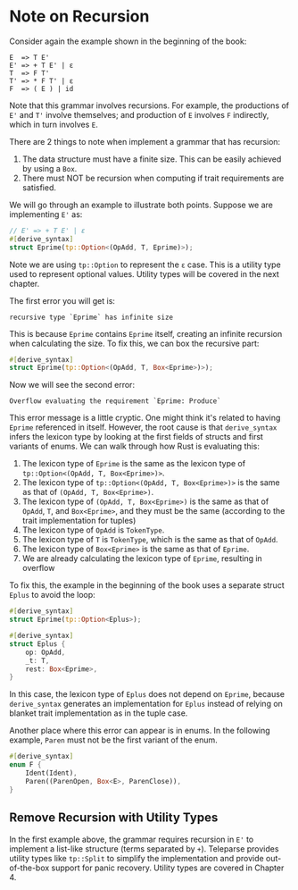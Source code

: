 # Note on Recursion

Consider again the example shown in the beginning of the book:
```text
E  => T E'
E' => + T E' | ε
T  => F T'
T' => * F T' | ε
F  => ( E ) | id
```

Note that this grammar involves recursions. For example, the productions of `E'` and `T'`
involve themselves; and production of `E` involves `F` indirectly, which in turn involves `E`.

There are 2 things to note when implement a grammar that has recursion:
1. The data structure must have a finite size. This can be easily achieved by using a `Box`.
2. There must NOT be recursion when computing if trait requirements are satisfied.

We will go through an example to illustrate both points. Suppose we are implementing `E'` as:
```rust
// E' => + T E' | ε
#[derive_syntax]
struct Eprime(tp::Option<(OpAdd, T, Eprime)>);
```

Note we are using `tp::Option` to represent the `ε` case. This is a utility type used
to represent optional values. Utility types will be covered in the next chapter.

The first error you will get is:
```text
recursive type `Eprime` has infinite size
```
This is because `Eprime` contains `Eprime` itself, creating an infinite recursion when calculating the size.
To fix this, we can box the recursive part:
```rust
#[derive_syntax]
struct Eprime(tp::Option<(OpAdd, T, Box<Eprime>)>);
```

Now we will see the second error: 
```text
Overflow evaluating the requirement `Eprime: Produce`
```
This error message is a little cryptic. One might think it's related to
having `Eprime` referenced in itself. However, the root cause is that
`derive_syntax` infers the lexicon type by looking at the first fields of structs
and first variants of enums. We can walk through how Rust is evaluating this:
1. The lexicon type of `Eprime` is the same as the lexicon type of `tp::Option<(OpAdd, T, Box<Eprime>)>`.
2. The lexicon type of `tp::Option<(OpAdd, T, Box<Eprime>)>` is the same as that of `(OpAdd, T, Box<Eprime>)`.
3. The lexicon type of `(OpAdd, T, Box<Eprime>)` is the same as that of `OpAdd`, `T`, and `Box<Eprime>`, and they must be the same (according to the trait implementation for tuples)
4. The lexicon type of `OpAdd` is `TokenType`.
5. The lexicon type of `T` is `TokenType`, which is the same as that of `OpAdd`.
6. The lexicon type of `Box<Eprime>` is the same as that of `Eprime`.
7. We are already calculating the lexicon type of `Eprime`, resulting in overflow

To fix this, the example in the beginning of the book uses a separate struct `Eplus` to avoid the loop:
```rust
#[derive_syntax]
struct Eprime(tp::Option<Eplus>);

#[derive_syntax]
struct Eplus {
    op: OpAdd,
    _t: T,
    rest: Box<Eprime>,
}
```

In this case, the lexicon type of `Eplus` does not depend on `Eprime`, because
`derive_syntax` generates an implementation for `Eplus` instead of relying on
blanket trait implementation as in the tuple case.

Another place where this error can appear is in enums.
In the following example, `Paren` must not be the first variant of the enum.

```rust
#[derive_syntax]
enum F {
    Ident(Ident),
    Paren((ParenOpen, Box<E>, ParenClose)),
}
```

## Remove Recursion with Utility Types
In the first example above, the grammar requires recursion in `E'` to implement
a list-like structure (terms separated by `+`). Teleparse provides utility types
like `tp::Split` to simplify the implementation and provide out-of-the-box support
for panic recovery. Utility types are covered in Chapter 4.
